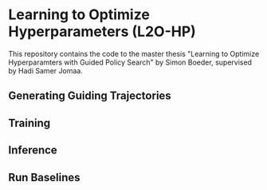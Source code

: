 # Learning to Optimize Hyperparameters (L2O-HP)

This repository contains the code to the master thesis "Learning to Optimize Hyperparamters with Guided Policy Search" by Simon Boeder, supervised by Hadi Samer Jomaa.

## Generating Guiding Trajectories

## Training

## Inference

## Run Baselines
